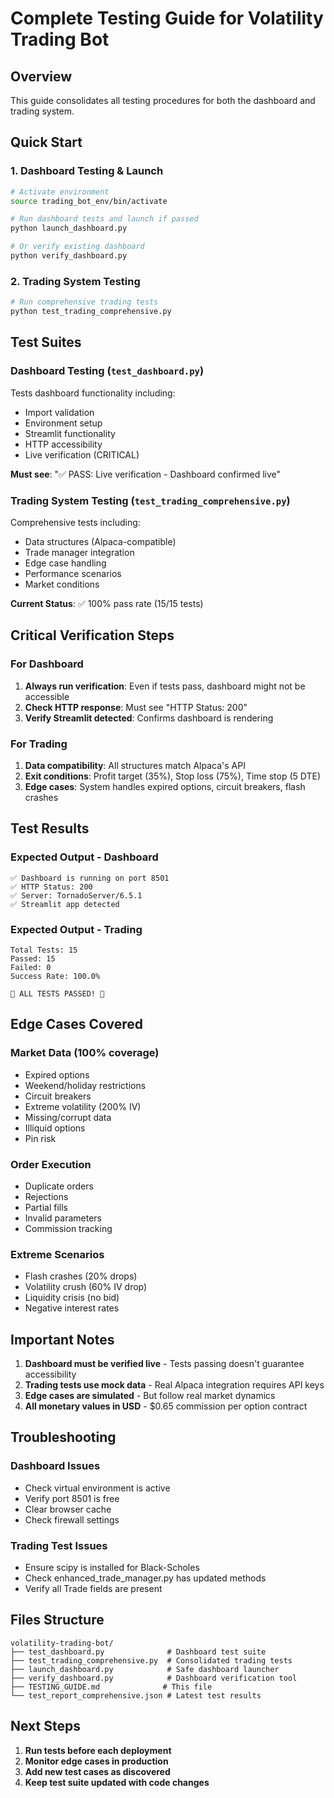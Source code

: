 # Complete Testing Guide for Volatility Trading Bot

## Overview
This guide consolidates all testing procedures for both the dashboard and trading system.

## Quick Start

### 1. Dashboard Testing & Launch
```bash
# Activate environment
source trading_bot_env/bin/activate

# Run dashboard tests and launch if passed
python launch_dashboard.py

# Or verify existing dashboard
python verify_dashboard.py
```

### 2. Trading System Testing
```bash
# Run comprehensive trading tests
python test_trading_comprehensive.py
```

## Test Suites

### Dashboard Testing (`test_dashboard.py`)
Tests dashboard functionality including:
- Import validation
- Environment setup
- Streamlit functionality
- HTTP accessibility
- Live verification (CRITICAL)

**Must see**: "✅ PASS: Live verification - Dashboard confirmed live"

### Trading System Testing (`test_trading_comprehensive.py`)
Comprehensive tests including:
- Data structures (Alpaca-compatible)
- Trade manager integration
- Edge case handling
- Performance scenarios
- Market conditions

**Current Status**: ✅ 100% pass rate (15/15 tests)

## Critical Verification Steps

### For Dashboard
1. **Always run verification**: Even if tests pass, dashboard might not be accessible
2. **Check HTTP response**: Must see "HTTP Status: 200"
3. **Verify Streamlit detected**: Confirms dashboard is rendering

### For Trading
1. **Data compatibility**: All structures match Alpaca's API
2. **Exit conditions**: Profit target (35%), Stop loss (75%), Time stop (5 DTE)
3. **Edge cases**: System handles expired options, circuit breakers, flash crashes

## Test Results

### Expected Output - Dashboard
```
✅ Dashboard is running on port 8501
✅ HTTP Status: 200
✅ Server: TornadoServer/6.5.1
✅ Streamlit app detected
```

### Expected Output - Trading
```
Total Tests: 15
Passed: 15
Failed: 0
Success Rate: 100.0%

🎉 ALL TESTS PASSED! 🎉
```

## Edge Cases Covered

### Market Data (100% coverage)
- Expired options
- Weekend/holiday restrictions
- Circuit breakers
- Extreme volatility (200% IV)
- Missing/corrupt data
- Illiquid options
- Pin risk

### Order Execution
- Duplicate orders
- Rejections
- Partial fills
- Invalid parameters
- Commission tracking

### Extreme Scenarios
- Flash crashes (20% drops)
- Volatility crush (60% IV drop)
- Liquidity crisis (no bid)
- Negative interest rates

## Important Notes

1. **Dashboard must be verified live** - Tests passing doesn't guarantee accessibility
2. **Trading tests use mock data** - Real Alpaca integration requires API keys
3. **Edge cases are simulated** - But follow real market dynamics
4. **All monetary values in USD** - $0.65 commission per option contract

## Troubleshooting

### Dashboard Issues
- Check virtual environment is active
- Verify port 8501 is free
- Clear browser cache
- Check firewall settings

### Trading Test Issues
- Ensure scipy is installed for Black-Scholes
- Check enhanced_trade_manager.py has updated methods
- Verify all Trade fields are present

## Files Structure
```
volatility-trading-bot/
├── test_dashboard.py              # Dashboard test suite
├── test_trading_comprehensive.py  # Consolidated trading tests
├── launch_dashboard.py            # Safe dashboard launcher
├── verify_dashboard.py            # Dashboard verification tool
├── TESTING_GUIDE.md              # This file
└── test_report_comprehensive.json # Latest test results
```

## Next Steps

1. **Run tests before each deployment**
2. **Monitor edge cases in production**
3. **Add new test cases as discovered**
4. **Keep test suite updated with code changes**